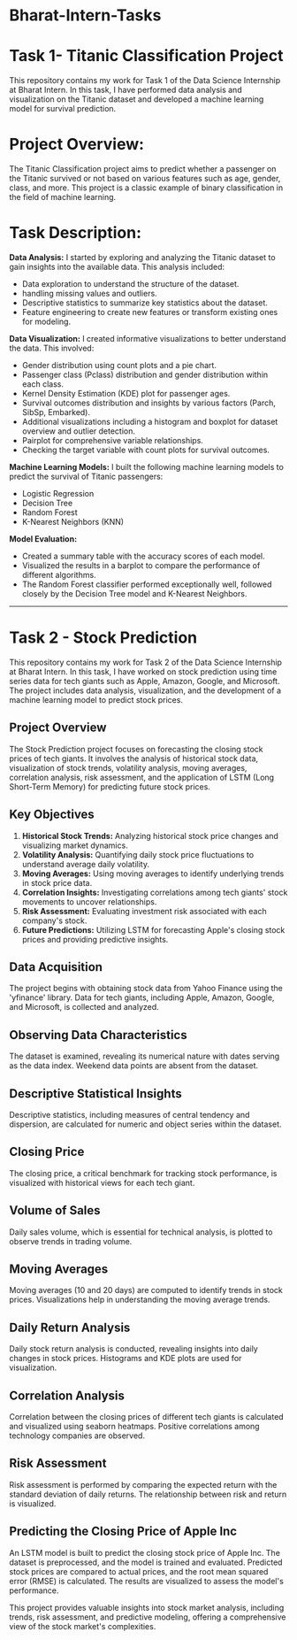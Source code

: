 # Bharat-Intern-Tasks
# Task 1- Titanic Classification Project
This repository contains my work for Task 1 of the Data Science Internship at Bharat Intern. In this task, I have performed data analysis and visualization on the Titanic dataset and developed a machine learning model for survival prediction.

# Project Overview:
The Titanic Classification project aims to predict whether a passenger on the Titanic survived or not based on various features such as age, gender, class, and more. This project is a classic example of binary classification in the field of machine learning.

# Task Description:
**Data Analysis:** I started by exploring and analyzing the Titanic dataset to gain insights into the available data. This analysis included:

- Data exploration to understand the structure of the dataset.
- handling missing values and outliers.
- Descriptive statistics to summarize key statistics about the dataset.
- Feature engineering to create new features or transform existing ones for modeling.

**Data Visualization:** I created informative visualizations to better understand the data. This involved:

- Gender distribution using count plots and a pie chart.
- Passenger class (Pclass) distribution and gender distribution within each class.
- Kernel Density Estimation (KDE) plot for passenger ages.
- Survival outcomes distribution and insights by various factors (Parch, SibSp, Embarked).
- Additional visualizations including a histogram and boxplot for dataset overview and outlier detection.
- Pairplot for comprehensive variable relationships.
- Checking the target variable with count plots for survival outcomes.

**Machine Learning Models:** I built the following machine learning models to predict the survival of Titanic passengers:
- Logistic Regression
- Decision Tree
- Random Forest
- K-Nearest Neighbors (KNN)

**Model Evaluation:**
- Created a summary table with the accuracy scores of each model.
- Visualized the results in a barplot to compare the performance of different algorithms.
- The Random Forest classifier performed exceptionally well, followed closely by the Decision Tree model and K-Nearest Neighbors.

---------------------------------------

# Task 2 - Stock Prediction

This repository contains my work for Task 2 of the Data Science Internship at Bharat Intern. In this task, I have worked on stock prediction using time series data for tech giants such as Apple, Amazon, Google, and Microsoft. The project includes data analysis, visualization, and the development of a machine learning model to predict stock prices.

## Project Overview
The Stock Prediction project focuses on forecasting the closing stock prices of tech giants. It involves the analysis of historical stock data, visualization of stock trends, volatility analysis, moving averages, correlation analysis, risk assessment, and the application of LSTM (Long Short-Term Memory) for predicting future stock prices.

## Key Objectives
1. **Historical Stock Trends:** Analyzing historical stock price changes and visualizing market dynamics.
2. **Volatility Analysis:** Quantifying daily stock price fluctuations to understand average daily volatility.
3. **Moving Averages:** Using moving averages to identify underlying trends in stock price data.
4. **Correlation Insights:** Investigating correlations among tech giants' stock movements to uncover relationships.
5. **Risk Assessment:** Evaluating investment risk associated with each company's stock.
6. **Future Predictions:** Utilizing LSTM for forecasting Apple's closing stock prices and providing predictive insights.

## Data Acquisition
The project begins with obtaining stock data from Yahoo Finance using the 'yfinance' library. Data for tech giants, including Apple, Amazon, Google, and Microsoft, is collected and analyzed.

## Observing Data Characteristics
The dataset is examined, revealing its numerical nature with dates serving as the data index. Weekend data points are absent from the dataset.

## Descriptive Statistical Insights
Descriptive statistics, including measures of central tendency and dispersion, are calculated for numeric and object series within the dataset.

## Closing Price
The closing price, a critical benchmark for tracking stock performance, is visualized with historical views for each tech giant.

## Volume of Sales
Daily sales volume, which is essential for technical analysis, is plotted to observe trends in trading volume.

## Moving Averages
Moving averages (10 and 20 days) are computed to identify trends in stock prices. Visualizations help in understanding the moving average trends.

## Daily Return Analysis
Daily stock return analysis is conducted, revealing insights into daily changes in stock prices. Histograms and KDE plots are used for visualization.

## Correlation Analysis
Correlation between the closing prices of different tech giants is calculated and visualized using seaborn heatmaps. Positive correlations among technology companies are observed.

## Risk Assessment
Risk assessment is performed by comparing the expected return with the standard deviation of daily returns. The relationship between risk and return is visualized.

## Predicting the Closing Price of Apple Inc
An LSTM model is built to predict the closing stock price of Apple Inc. The dataset is preprocessed, and the model is trained and evaluated. Predicted stock prices are compared to actual prices, and the root mean squared error (RMSE) is calculated. The results are visualized to assess the model's performance.

This project provides valuable insights into stock market analysis, including trends, risk assessment, and predictive modeling, offering a comprehensive view of the stock market's complexities.


